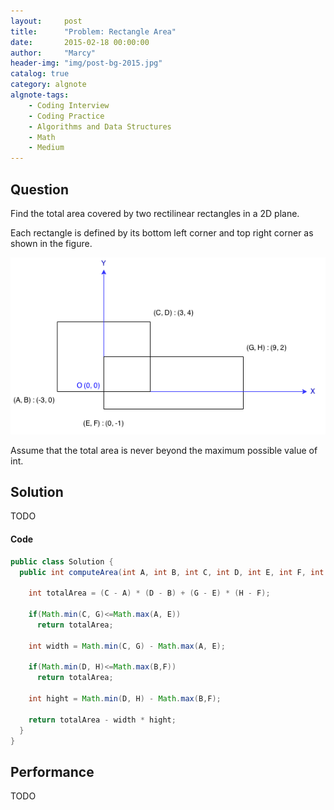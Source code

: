 ```yaml
---
layout:     post
title:      "Problem: Rectangle Area"
date:       2015-02-18 00:00:00
author:     "Marcy"
header-img: "img/post-bg-2015.jpg"
catalog: true
category: algnote
algnote-tags:
    - Coding Interview
    - Coding Practice
    - Algorithms and Data Structures
    - Math
    - Medium
---
```


## Question

Find the total area covered by two rectilinear rectangles in a 2D plane.

Each rectangle is defined by its bottom left corner and top right corner as shown in the figure.

![](/img/posts/dsa/rectangle_area.png)

Assume that the total area is never beyond the maximum possible value of int.

## Solution
TODO

#### Code
```java
public class Solution {
  public int computeArea(int A, int B, int C, int D, int E, int F, int G, int H) {
    
    int totalArea = (C - A) * (D - B) + (G - E) * (H - F);
    
    if(Math.min(C, G)<=Math.max(A, E)) 
      return totalArea;
      
    int width = Math.min(C, G) - Math.max(A, E);
    
    if(Math.min(D, H)<=Math.max(B,F)) 
      return totalArea;
      
    int hight = Math.min(D, H) - Math.max(B,F);
    
    return totalArea - width * hight;
  }
}
```

## Performance
TODO
